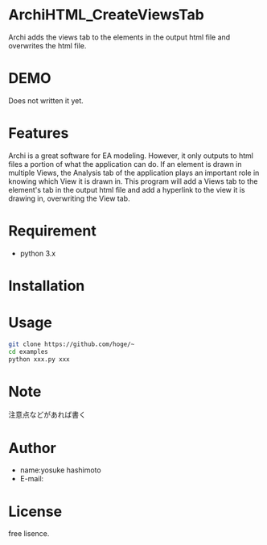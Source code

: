 # ArchiHTML_CreateViewsTab

Archi adds the views tab to the elements in the output html file and overwrites the html file.
 
# DEMO
 
 Does not written it yet.

# Features
 
 Archi is a great software for EA modeling. However, it only outputs to html files a portion of what the application can do.
If an element is drawn in multiple Views, the Analysis tab of the application plays an important role in knowing which View it is drawn in.
This program will add a Views tab to the element's tab in the output html file and add a hyperlink to the view it is drawing in, overwriting the View tab.
 
# Requirement
 
* python 3.x

# Installation
 
# Usage
 
```bash
git clone https://github.com/hoge/~
cd examples
python xxx.py xxx
```
 
# Note
 
注意点などがあれば書く
 
# Author
 
* name:yosuke hashimoto
* E-mail:
 
# License
 
free lisence.